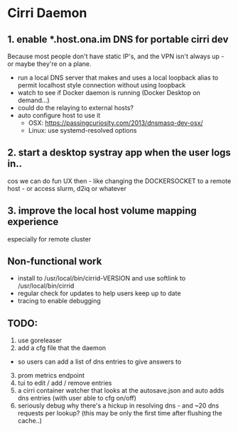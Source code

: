 # Cirri Daemon

## 1. enable *.host.ona.im DNS for portable cirri dev

Because most people don't have static IP's, and the VPN isn't always up - or maybe they're on a plane.

- run a local DNS server that makes and uses a local loopback alias to permit localhost style connection without using loopback
- watch to see if Docker daemon is running (Docker Desktop on demand...)
- could do the relaying to external hosts?
- auto configure host to use it
  - OSX: https://passingcuriosity.com/2013/dnsmasq-dev-osx/
  - Linux: use systemd-resolved options

## 2. start a desktop systray app when the user logs in..

cos we can do fun UX then - like changing the DOCKERSOCKET to a remote host - or access slurm, d2iq or whatever

## 3. improve the local host volume mapping experience

especially for remote cluster

## Non-functional work

- install to /usr/local/bin/cirrid-VERSION and use softlink to /usr/local/bin/cirrid
- regular check for updates to help users keep up to date
- tracing to enable debugging

## TODO:

1. use goreleaser
2. add a cfg file that the daemon
  * so users can add a list of dns entries to give answers to
3. prom metrics endpoint
4. tui to edit / add / remove entries
5. a cirri container watcher that looks at the autosave.json and auto adds dns entries (with user able to cfg on/off) 
6. seriously debug why there's a hickup in resolving dns - and ~20 dns requests per lookup? (this may be only the first time after flushing the cache..)
